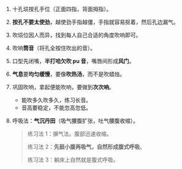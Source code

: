 1. 十孔埙按孔手位（正面四指，背面拇指）。

2. **按孔不要太使劲**，越使劲手指越僵，手指就容易抠着，然后孔边漏气。

3. 吹埙位因人而异，找到每人自己合适的角度吹响即可。

4. 吹响**筒音**（将孔全按住吹出的音）。

5. 口型先闭嘴，**半打哈欠吹 pu 音**，嘴唇间形成**风门**。

6. **气息**要**均匀缓慢**，要像**吹热汤**，而不是吹蜡烛。

7. 巩固吹响，拿起便能吹响，要做到**次次响**。

   - 能吹多久吹多久，练习长音。
   - 音高要稳定，不能忽高忽低。

8. 呼吸法：**气沉丹田**（吸气腰腹扩张，吐气腰腹收缩）。

   > 练习法 1：擤气法。腹部迅速收缩。
   >
   > 练习法 2：**先鼓小腹再吸气，自然形成腹式呼吸**。
   >
   > 练习法 3：躺床上自然就是腹式呼吸。

